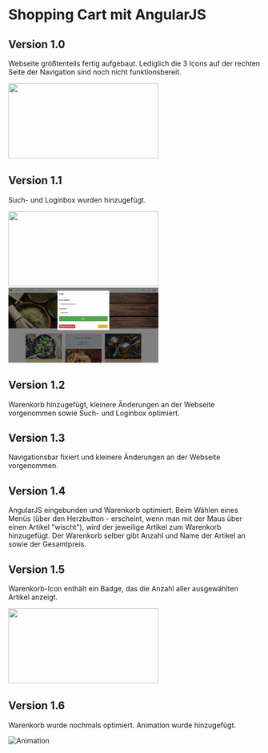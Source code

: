 # Shopping Cart mit AngularJS

## Version 1.0
Webseite größtenteils fertig aufgebaut. Lediglich die 3 Icons auf der rechten Seite der Navigation sind noch nicht funktionsbereit.

<img src="https://github.com/BassamxMednini/Online-Shop/blob/master/images/Screenshot_1.png?raw=true" width="300" height="150" />

## Version 1.1
Such- und Loginbox wurden hinzugefügt.

<img src="https://github.com/BassamxMednini/Online-Shop/blob/master/images/Searchbox.png?raw=true" width="300" height="150" />
<img src="https://github.com/BassamxMednini/Online-Shop/blob/master/images/Loginbox.png?raw=true" width="300" height="150" />

## Version 1.2
Warenkorb hinzugefügt, kleinere Änderungen an der Webseite vorgenommen sowie Such- und Loginbox optimiert.

## Version 1.3
Navigationsbar fixiert und kleinere Änderungen an der Webseite vorgenommen.

## Version 1.4
AngularJS eingebunden und Warenkorb optimiert. Beim Wählen eines Menüs (über den Herzbutton - erscheint, wenn man mit der Maus über einen Artikel "wischt"), wird der jeweilige Artikel zum Warenkorb hinzugefügt. Der Warenkorb selber gibt Anzahl und Name der Artikel an sowie der Gesamtpreis.

## Version 1.5
Warenkorb-Icon enthält ein Badge, das die Anzahl aller ausgewählten Artikel anzeigt.

<img src="https://github.com/BassamxMednini/Online-Shop/blob/master/images/Screenshot_2.png?raw=true" width="300" height="150" />

## Version 1.6
Warenkorb wurde nochmals optimiert. Animation wurde hinzugefügt.

![Animation](https://github.com/BassamxMednini/Online-Shop/blob/master/images/add_article_cart.gif?raw=true)
